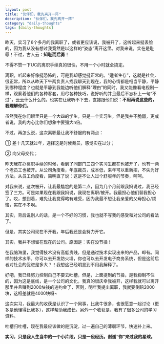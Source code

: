 ```yaml
---    
layout: post      
title: "伙伴们，我先离开一阵"     
description: "伙伴们，我先离开一阵"      
category: "daily-thoughts"   
tags: [daily-thoughts]    
---  
```

昨天，实习了6个多月的我离职了，或者更应该说，我被开了，这听起来挺丢脸的，因为我从没有想过我竟然是以这样的“姿态”离开这里。对我来说，实在是耻辱！不过，古人云：**知耻而后勇！**

不得不赞一下UC的离职手续真的很快，不用一个小时就全搞定。

离职，听起来好像挺恐怖的，可是我却感觉挺正常的。“适者生存”，这就是社会，很正常，所以从昨天下午两负责人找我聊天到现在，我的心情都是相当平静，平静到哪种程度？也就是平静到我能边听他们解释“理由”的同时，我又能像看电视剧一样，观察着他们的各种客套，用尽各种技巧，说好听的并且最后不忘补上一句“不过”，云云什么什么的。也实在让我听不下去，直接跟他们说：**不用再说这些的，我理解你们。**

虽然我在你们眼里只是一个大四的学生，只是一个实习生，但是我并不脆弱，更或者说，我的内心比你们想象中要强大n倍。

不过，再怎么说，这次离职最让我不舒服的有两点：

① 差十几天就过年，选择这是时候裁员，感觉实在过分；

② 向父母交代；

昨天我在办离职手续的时候，看到了同部门三四个实习生都在也被开了，也有一两个老员工也被开。从公司角度看，年底裁员，成本低，来年可以重新招，不失为好方法。从员工角度看，简明直了说：这是不让人过个舒服年的节奏，呵呵。

对我来说，这次被开，让我最尴尬的是第二点，因为几个月前跟我妈说过，我已经签了三方。可是如果现在我跟我妈说，我现在离职/被开。我最担心他们替我担心了。哎，想到着，难免让我觉得略有难受，因为我最不想让我亲爱的父母担心/烦恼，实在不孝啊。

其实，背后说别人的话，是一个不好的习惯，我也就不写我的感受和对公司的看法了。

但是，其实公司现在不开我，年后我还是会努力开它。

其实，我并不想留在现在的公司。原因是：实在没节操！

在我脑海里，我觉得技术没有高低贵贱，但是通过技术实现出来的产品，却有。同样的技术水平，你可以去开发防火墙，你也可以去开发电子商务系统，但是这前后者对社会的促进是多大？！我想这已经明显到不用我解释了。

好吧，我已经努力控制自己不要去吐槽，但是，上面提到的节操，是我抑制不住的，因为这是底线，是一个公司的文化，我真的很庆幸我被开，这样我就可以离开那里并且赚到2000块钱的违约金了，否则，明年我提出离职，我就要倒赔2000块，这相差就是4000块呀~

这次实习，我最大的收获是认识了一个同事，比我牛很多，也很愿意一起讨论（更多是他懂得比我多），这样帮助我成长。另外一个收获是，我有了很多公司的学习资料。

吐槽归吐槽，现在我最应该做的是沉淀，过一遍自己的薄弱环节，快速补上来。

**实习，只是我人生当中的一个小片段，只是一段经历。谢谢“你”来过我的星球。**